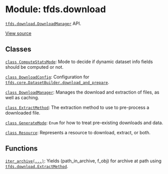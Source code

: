 <div itemscope itemtype="http://developers.google.com/ReferenceObject">
<meta itemprop="name" content="tfds.download" />
<meta itemprop="path" content="Stable" />
</div>

# Module: tfds.download

<a href="../tfds/download/DownloadManager.md"><code>tfds.download.DownloadManager</code></a>
API.

<a target="_blank" href="https://github.com/tensorflow/datasets/tree/master/tensorflow_datasets/core/download/__init__.py">View
source</a>

<!-- Placeholder for "Used in" -->


## Classes

[`class ComputeStatsMode`](../tfds/download/ComputeStatsMode.md): Mode to decide
if dynamic dataset info fields should be computed or not.

[`class DownloadConfig`](../tfds/download/DownloadConfig.md): Configuration for <a href="../tfds/core/DatasetBuilder.md#download_and_prepare"><code>tfds.core.DatasetBuilder.download_and_prepare</code></a>.

[`class DownloadManager`](../tfds/download/DownloadManager.md): Manages the download and extraction of files, as well as caching.

[`class ExtractMethod`](../tfds/download/ExtractMethod.md): The extraction
method to use to pre-process a downloaded file.

[`class GenerateMode`](../tfds/download/GenerateMode.md): `Enum` for how to treat pre-existing downloads and data.

[`class Resource`](../tfds/download/Resource.md): Represents a resource to download, extract, or both.

## Functions

[`iter_archive(...)`](../tfds/download/iter_archive.md): Yields (path_in_archive, f_obj) for archive at path using <a href="../tfds/download/ExtractMethod.md"><code>tfds.download.ExtractMethod</code></a>.

